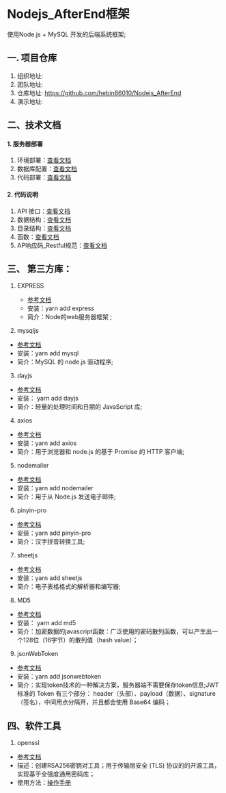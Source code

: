 
# Nodejs_AfterEnd框架
使用Node.js + MySQL 开发的后端系统框架;
## 一. 项目仓库
1. 组织地址: 
2. 团队地址: 
3. 仓库地址: https://github.com/hebin86010/Nodejs_AfterEnd
4. 演示地址:

## 二、技术文档
#### 1. 服务器部署
   1. 环境部署：[查看文档](./doc/%E7%8E%AF%E5%A2%83%E9%83%A8%E7%BD%B2.md) 
   2. 数据库配置：[查看文档](./doc/MySQL%E6%95%B0%E6%8D%AE%E5%BA%93%E9%85%8D%E7%BD%AE.md)
   3. 代码部署：[查看文档](./doc/%E4%BB%A3%E7%A0%81%E9%83%A8%E7%BD%B2.md)
#### 2. 代码说明
   1. API 接口：[查看文档](./doc/API.md)
   2. 数据结构：[查看文档](./doc/数据结构.md)
   3. 目录结构：[查看文档](./doc/目录结构.md)
   4. 函数：[查看文档](./doc/函数.md)
   5. AP响应码_Restful规范：[查看文档](./doc/Restful_AP响应码规范.md)
   
## 三、 第三方库：
1. EXPRESS
   - [参考文档](https://www.expressjs.com.cn/starter/installing.html)
   - 安装：yarn add express
   - 简介：Node的web服务器框架 ;  
 
2. mysqljs  
- [参考文档](https://github.com/mysqljs/mysql)
- 安装：yarn add mysql
- 简介：MySQL 的 node.js 驱动程序;

3.  dayjs 
- [参考文档](https://github.com/iamkun/dayjs/blob/4a7b7d07c885bb9338514c234dbb708e24e9863e/docs/zh-cn/README.zh-CN.md)
- 安装： yarn add dayjs 
- 简介：轻量的处理时间和日期的 JavaScript 库;
   
4.  axios 
- [参考文档](https://www.npmjs.com/package/axios)
- 安装：yarn add axios 	
- 简介：用于浏览器和 node.js 的基于 Promise 的 HTTP 客户端;

5. nodemailer
- [参考文档](https://nodemailer.com/about/)
- 安装：yarn add nodemailer	
- 简介：用于从 Node.js 发送电子邮件;

6. pinyin-pro
- [参考文档](https://www.npmjs.com/package/pinyin-pro)
- 安装：yarn add pinyin-pro	
- 简介：汉字拼音转换工具;
	
7. sheetjs
- [参考文档](https://github.com/rockboom/SheetJS-docs-zh-CN)
- 安装：yarn add sheetjs	 
- 简介：电子表格格式的解析器和编写器;

8. MD5
- [参考文档](https://github.com/pvorb/node-md5#readme)
- 安装： yarn add md5	
- 简介：加密数据的javascript函数：广泛使用的密码散列函数，可以产生出一个128位（16字节）的散列值（hash value）；

9. jsonWebToken
- [参考文档](https://github.com/auth0/node-jsonwebtoken#readme)
- 安装：yarn add jsonwebtoken
- 简介：实现token技术的一种解决方案，服务器端不需要保存token信息;JWT 标准的 Token 有三个部分：
header（头部）、payload（数据）、signature（签名），中间用点分隔开，并且都会使用 Base64 编码；

## 四、软件工具
1. openssl
- [参考文档](https://www.openssl.org/)
- 描述：创建RSA256密钥对工具；用于传输层安全 (TLS) 协议的的开源工具，实现基于全强度通用密码库；
- 使用方法：[操作手册](./doc/操作手册_openssl.md) 


